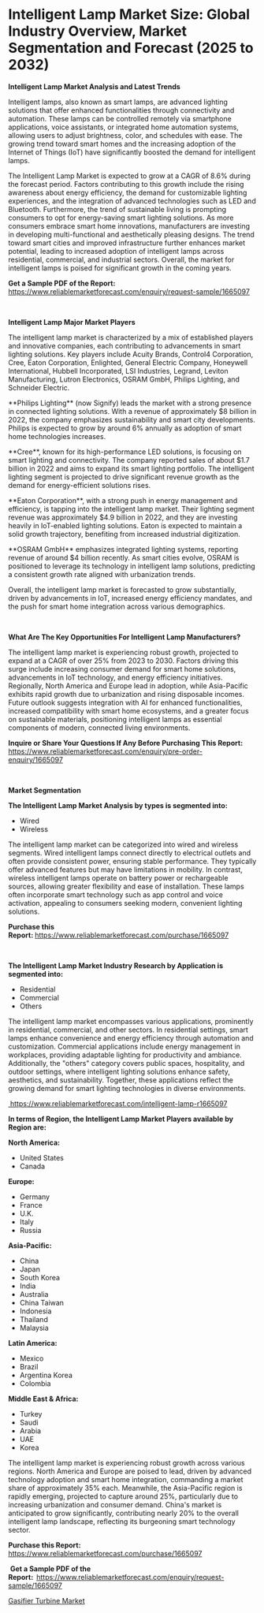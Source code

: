 <p><h1>Intelligent Lamp Market Size: Global Industry Overview, Market Segmentation and Forecast (2025 to 2032)</h1></p><p><strong>Intelligent Lamp Market Analysis and Latest Trends</strong></p>
<p><p>Intelligent lamps, also known as smart lamps, are advanced lighting solutions that offer enhanced functionalities through connectivity and automation. These lamps can be controlled remotely via smartphone applications, voice assistants, or integrated home automation systems, allowing users to adjust brightness, color, and schedules with ease. The growing trend toward smart homes and the increasing adoption of the Internet of Things (IoT) have significantly boosted the demand for intelligent lamps.</p><p>The Intelligent Lamp Market is expected to grow at a CAGR of 8.6% during the forecast period. Factors contributing to this growth include the rising awareness about energy efficiency, the demand for customizable lighting experiences, and the integration of advanced technologies such as LED and Bluetooth. Furthermore, the trend of sustainable living is prompting consumers to opt for energy-saving smart lighting solutions. As more consumers embrace smart home innovations, manufacturers are investing in developing multi-functional and aesthetically pleasing designs. The trend toward smart cities and improved infrastructure further enhances market potential, leading to increased adoption of intelligent lamps across residential, commercial, and industrial sectors. Overall, the market for intelligent lamps is poised for significant growth in the coming years.</p></p>
<p><strong>Get a Sample PDF of the Report:&nbsp;</strong> <a href="https://www.reliablemarketforecast.com/enquiry/request-sample/1665097?utm_campaign=3225&utm_medium=2&utm_source=Github&utm_content=ia&utm_term=06032025&utm_id=intelligent-lamp">https://www.reliablemarketforecast.com/enquiry/request-sample/1665097</a></p>
<p>&nbsp;</p>
<p><strong>Intelligent Lamp Major Market Players</strong></p>
<p><p>The intelligent lamp market is characterized by a mix of established players and innovative companies, each contributing to advancements in smart lighting solutions. Key players include Acuity Brands, Control4 Corporation, Cree, Eaton Corporation, Enlighted, General Electric Company, Honeywell International, Hubbell Incorporated, LSI Industries, Legrand, Leviton Manufacturing, Lutron Electronics, OSRAM GmbH, Philips Lighting, and Schneider Electric.</p><p>**Philips Lighting** (now Signify) leads the market with a strong presence in connected lighting solutions. With a revenue of approximately $8 billion in 2022, the company emphasizes sustainability and smart city developments. Philips is expected to grow by around 6% annually as adoption of smart home technologies increases.</p><p>**Cree**, known for its high-performance LED solutions, is focusing on smart lighting and connectivity. The company reported sales of about $1.7 billion in 2022 and aims to expand its smart lighting portfolio. The intelligent lighting segment is projected to drive significant revenue growth as the demand for energy-efficient solutions rises.</p><p>**Eaton Corporation**, with a strong push in energy management and efficiency, is tapping into the intelligent lamp market. Their lighting segment revenue was approximately $4.9 billion in 2022, and they are investing heavily in IoT-enabled lighting solutions. Eaton is expected to maintain a solid growth trajectory, benefiting from increased industrial digitization.</p><p>**OSRAM GmbH** emphasizes integrated lighting systems, reporting revenue of around $4 billion recently. As smart cities evolve, OSRAM is positioned to leverage its technology in intelligent lamp solutions, predicting a consistent growth rate aligned with urbanization trends.</p><p>Overall, the intelligent lamp market is forecasted to grow substantially, driven by advancements in IoT, increased energy efficiency mandates, and the push for smart home integration across various demographics.</p></p>
<p>&nbsp;</p>
<p><strong>What Are The Key Opportunities For Intelligent Lamp Manufacturers?</strong></p>
<p><p>The intelligent lamp market is experiencing robust growth, projected to expand at a CAGR of over 25% from 2023 to 2030. Factors driving this surge include increasing consumer demand for smart home solutions, advancements in IoT technology, and energy efficiency initiatives. Regionally, North America and Europe lead in adoption, while Asia-Pacific exhibits rapid growth due to urbanization and rising disposable incomes. Future outlook suggests integration with AI for enhanced functionalities, increased compatibility with smart home ecosystems, and a greater focus on sustainable materials, positioning intelligent lamps as essential components of modern, connected living environments.</p></p>
<p><strong>Inquire or Share Your Questions If Any Before Purchasing This Report:</strong> <a href="https://www.reliablemarketforecast.com/enquiry/pre-order-enquiry/1665097?utm_campaign=3225&utm_medium=2&utm_source=Github&utm_content=ia&utm_term=06032025&utm_id=intelligent-lamp">https://www.reliablemarketforecast.com/enquiry/pre-order-enquiry/1665097</a></p>
<p>&nbsp;</p>
<p><strong>Market Segmentation</strong></p>
<p><strong>The Intelligent Lamp Market Analysis by types is segmented into:</strong></p>
<p><ul><li>Wired</li><li>Wireless</li></ul></p>
<p><p>The intelligent lamp market can be categorized into wired and wireless segments. Wired intelligent lamps connect directly to electrical outlets and often provide consistent power, ensuring stable performance. They typically offer advanced features but may have limitations in mobility. In contrast, wireless intelligent lamps operate on battery power or rechargeable sources, allowing greater flexibility and ease of installation. These lamps often incorporate smart technology such as app control and voice activation, appealing to consumers seeking modern, convenient lighting solutions.</p></p>
<p><strong>Purchase this Report:&nbsp;</strong><a href="https://www.reliablemarketforecast.com/purchase/1665097?utm_campaign=3225&utm_medium=2&utm_source=Github&utm_content=ia&utm_term=06032025&utm_id=intelligent-lamp">https://www.reliablemarketforecast.com/purchase/1665097</a></p>
<p>&nbsp;</p>
<p><strong>The Intelligent Lamp Market Industry Research by Application is segmented into:</strong></p>
<p><ul><li>Residential</li><li>Commercial</li><li>Others</li></ul></p>
<p><p>The intelligent lamp market encompasses various applications, prominently in residential, commercial, and other sectors. In residential settings, smart lamps enhance convenience and energy efficiency through automation and customization. Commercial applications include energy management in workplaces, providing adaptable lighting for productivity and ambiance. Additionally, the "others" category covers public spaces, hospitality, and outdoor settings, where intelligent lighting solutions enhance safety, aesthetics, and sustainability. Together, these applications reflect the growing demand for smart lighting technologies in diverse environments.</p></p>
<p><a href="https://www.reliablemarketforecast.com/intelligent-lamp-r1665097?utm_campaign=3225&utm_medium=2&utm_source=Github&utm_content=ia&utm_term=06032025&utm_id=intelligent-lamp">&nbsp;https://www.reliablemarketforecast.com/intelligent-lamp-r1665097</a></p>
<p><strong>In terms of Region, the Intelligent Lamp Market Players available by Region are:</strong></p>
<p>
    <p> <strong> North America: </strong>
        <ul>
            <li>United States</li>
            <li>Canada</li>
        </ul>
        </p> 
    <p> <strong> Europe: </strong>
        <ul>
            <li>Germany</li>
            <li>France</li>
            <li>U.K.</li>
            <li>Italy</li>
            <li>Russia</li>
        </ul>
        </p> 
    <p> <strong> Asia-Pacific: </strong>
        <ul>
            <li>China</li>
            <li>Japan</li>
            <li>South Korea</li>
            <li>India</li>
            <li>Australia</li>
            <li>China Taiwan</li>
            <li>Indonesia</li>
            <li>Thailand</li>
            <li>Malaysia</li>
        </ul>
        </p> 
    <p> <strong> Latin America: </strong>
        <ul>
            <li>Mexico</li>
            <li>Brazil</li>
            <li>Argentina Korea</li>
            <li>Colombia</li>
        </ul>
        </p> 
    <p> <strong> Middle East & Africa: </strong>
        <ul>
            <li>Turkey</li>
            <li>Saudi</li>
            <li>Arabia</li>
            <li>UAE</li>
            <li>Korea</li>
        </ul>
    </p>
    </p>
<p><p>The intelligent lamp market is experiencing robust growth across various regions. North America and Europe are poised to lead, driven by advanced technology adoption and smart home integration, commanding a market share of approximately 35% each. Meanwhile, the Asia-Pacific region is rapidly emerging, projected to capture around 25%, particularly due to increasing urbanization and consumer demand. China's market is anticipated to grow significantly, contributing nearly 20% to the overall intelligent lamp landscape, reflecting its burgeoning smart technology sector.</p></p>
<p><strong>Purchase this Report: </strong><a href="https://www.reliablemarketforecast.com/purchase/1665097?utm_campaign=3225&utm_medium=2&utm_source=Github&utm_content=ia&utm_term=06032025&utm_id=intelligent-lamp">https://www.reliablemarketforecast.com/purchase/1665097</a></p>
<p>&nbsp;<strong>Get a Sample PDF of the Report:&nbsp;&nbsp;</strong><a href="https://www.reliablemarketforecast.com/enquiry/request-sample/1665097?utm_campaign=3225&utm_medium=2&utm_source=Github&utm_content=ia&utm_term=06032025&utm_id=intelligent-lamp">https://www.reliablemarketforecast.com/enquiry/request-sample/1665097</a></p>
<p><strong></strong></p>
<p><p><a href="https://github.com/doljanzwald/Market-Research-Report-List-1/blob/main/gasifier-turbine-market.md?utm_campaign=3225&utm_medium=2&utm_source=Github&utm_content=ia&utm_term=06032025&utm_id=intelligent-lamp">Gasifier Turbine Market</a></p></p>